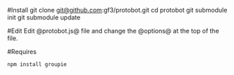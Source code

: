 #Install
    git clone git@github.com:gf3/protobot.git
    cd protobot
    git submodule init
    git submodule update

#Edit
Edit @protobot.js@ file and change the @options@ at the top of the file.
 
#Requires

    npm install groupie
